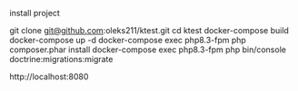 install project

git clone git@github.com:oleks211/ktest.git
cd ktest
docker-compose build
docker-compose up -d
docker-compose exec php8.3-fpm php composer.phar install
docker-compose exec php8.3-fpm php bin/console doctrine:migrations:migrate

http://localhost:8080
